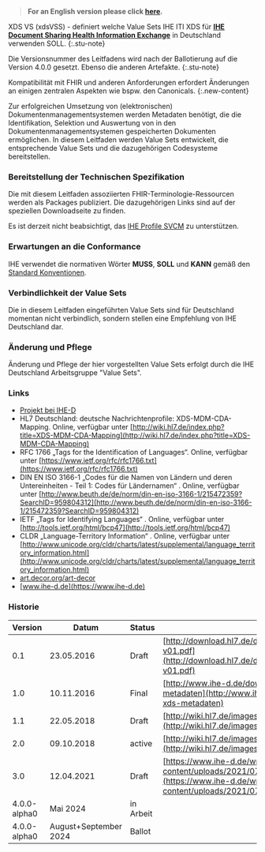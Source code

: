 > **For an English version please click [here](index_en.html).**

XDS VS (xdsVSS) - definiert welche Value Sets IHE ITI XDS für 
[**IHE Document Sharing Health Information Exchange**](https://profiles.ihe.net/ITI/HIE-Whitepaper/index.html) in Deutschland verwenden SOLL.
{:.stu-note}

Die Versionsnummer des Leitfadens wird nach der Ballotierung auf die Version 4.0.0 gesetzt.
Ebenso die anderen Artefakte.
{:.stu-note}

Kompatibilität mit FHIR und anderen Anforderungen erfordert Änderungen an einigen zentralen Aspekten wie bspw. den Canonicals.
{:.new-content}

Zur erfolgreichen Umsetzung von (elektronischen) Dokumentenmanagementsystemen werden Metadaten benötigt, 
die die Identifikation, Selektion und Auswertung von in den Dokumentenmanagementsystemen gespeicherten Dokumenten ermöglichen.
In diesem Leitfaden werden Value Sets entwickelt, die entsprechende Value Sets und die dazugehörigen Codesysteme bereitstellen. 

### Bereitstellung der Technischen Spezifikation

Die mit diesem Leitfaden assoziierten FHIR-Terminologie-Ressourcen werden als Packages publiziert.
Die dazugehörigen Links sind auf der speziellen Downloadseite zu finden.

Es ist derzeit nicht beabsichtigt, das [IHE Profile SVCM](https://profiles.ihe.net/ITI/SVCM) zu unterstützen.

### Erwartungen an die Conformance 

IHE verwendet die normativen Wörter **MUSS**, **SOLL** und **KANN** gemäß den [Standard Konventionen](https://profiles.ihe.net/GeneralIntro/ch-E.html).

### Verbindlichkeit der Value Sets

Die in diesem Leitfaden eingeführten Value Sets sind für Deutschland momentan nicht verbindlich, sondern stellen eine Empfehlung von IHE Deutschland dar.

### Änderung und Pflege

Änderung und Pflege der hier vorgestellten Value Sets erfolgt durch die IHE Deutschland Arbeitsgruppe "Value Sets". 

### Links

* [Projekt bei IHE-D](https://www.ihe-d.de/projekte/xds-value-sets-fuer-deutschland/)
* HL7 Deutschland: deutsche Nachrichtenprofile: XDS-MDM-CDA-Mapping. Online, verfügbar unter [http://wiki.hl7.de/index.php?title=XDS-MDM-CDA-Mapping](http://wiki.hl7.de/index.php?title=XDS-MDM-CDA-Mapping)
* RFC 1766 „Tags for the Identification of Languages“. Online, verfügbar unter [https://www.ietf.org/rfc/rfc1766.txt](https://www.ietf.org/rfc/rfc1766.txt)
* DIN EN ISO 3166-1 „Codes für die Namen von Ländern und deren Untereinheiten - Teil 1: Codes für Ländernamen“ . Online, verfügbar unter [http://www.beuth.de/de/norm/din-en-iso-3166-1/215472359?SearchID=959804312](http://www.beuth.de/de/norm/din-en-iso-3166-1/215472359?SearchID=959804312)
* IETF „Tags for Identifying Languages“ . Online, verfügbar unter [http://tools.ietf.org/html/bcp47](http://tools.ietf.org/html/bcp47)
* CLDR „Language-Territory Information“ . Online, verfügbar unter [http://www.unicode.org/cldr/charts/latest/supplemental/language_territory_information.html](http://www.unicode.org/cldr/charts/latest/supplemental/language_territory_information.html)
* [art.decor.org/art-decor](https://art.decor.org/art-decor)
* [www.ihe-d.de](https://www.ihe-d.de)

### Historie

| Version | Datum | Status | Download |
| --- | --- | --- | --- |
| 0.1 | 23.05.2016 | Draft | [http://download.hl7.de/documents/ihexdsvs/Value_Sets4XDS-v01.pdf](http://download.hl7.de/documents/ihexdsvs/Value_Sets4XDS-v01.pdf)
| 1.0 | 10.11.2016 | Final | [http://www.ihe-d.de/download/value-sets-fuer-xds-metadaten](http://www.ihe-d.de/download/value-sets-fuer-xds-metadaten)
| 1.1 | 22.05.2018 | Draft | [http://wiki.hl7.de/images/Value_Sets4XDS-v11.pdf](http://wiki.hl7.de/images/Value_Sets4XDS-v11.pdf)
| 2.0 | 09.10.2018 | active | [http://wiki.hl7.de/images/Value_Sets4XDS-v20.pdf](http://wiki.hl7.de/images/Value_Sets4XDS-v20.pdf)
| 3.0 | 12.04.2021 | Draft | [https://www.ihe-d.de/wp-content/uploads/2021/07/XDSValueSetsDv3.pdf](https://www.ihe-d.de/wp-content/uploads/2021/07/XDSValueSetsDv3.pdf)
| 4.0.0-alpha0 | Mai 2024 | in Arbeit |
| 4.0.0-alpha0 | August+September 2024 | Ballot |

